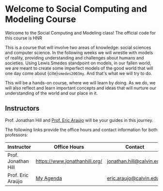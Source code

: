 # Welcome to Social Computing and Modeling Course

Welcome to the Social Computing and Modeling class! The official code for this course is HNR

This is a course that will involve two areas of knowledge: social sciences and computer science. In the following weeks we will wrestle with models of reality, providing understanding and challenges about humans and societies. Using Lewis Smedes standpoint on models, in our fallen world, we are meant to create some imperfect models of the good world that will one day come about {cite}`smedes2003my`. And that's what we will try to do.

This will be a hands-on course, where we will learn by doing. As we do, we will also reflect and learn important concepts and ideas that will nurture our understanding of the world and our place in it.

## Instructors

Prof. Jonathan Hill and [Prof. Eric Araújo](https://ericaraujo.com/) will be your guides in this journey.

The following links provide the office hours and contact information for both professors:

| Instructor 	| Office Hours 	| Contact 	|
|---	|---	|---	|
| Prof. Jonathan Hill 	| https://www.jonathanhill.org/ 	| jonathan.hill@calvin.edu 	|
| Prof. Eric Araújo 	| [My Agenda](https://outlook.office365.com/calendar/published/c0bd07a3f1d64aaf9a74c91921ce7536@calvin.edu/79189cd730424803bceba861959c7e752179000899390454025/calendar.html) 	| eric.araujo@calvin.edu 	|

